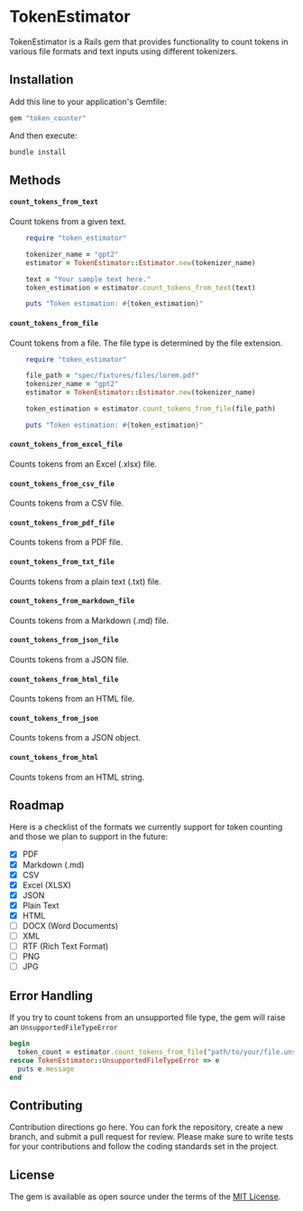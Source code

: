 # TokenEstimator
TokenEstimator is a Rails gem that provides functionality to count tokens in various file formats and text inputs using different tokenizers.

## Installation
Add this line to your application's Gemfile:

```ruby
gem "token_counter"
```

And then execute:
```bash
bundle install
```

## Methods

#### `count_tokens_from_text`
Count tokens from a given text.

```rb
    require "token_estimator"

    tokenizer_name = "gpt2"
    estimator = TokenEstimator::Estimator.new(tokenizer_name)

    text = "Your sample text here."
    token_estimation = estimator.count_tokens_from_text(text)

    puts "Token estimation: #{token_estimation}"
```

#### `count_tokens_from_file`
Count tokens from a file. The file type is determined by the file extension.

```rb
    require "token_estimator"

    file_path = "spec/fixtures/files/lorem.pdf"
    tokenizer_name = "gpt2"
    estimator = TokenEstimator::Estimator.new(tokenizer_name)

    token_estimation = estimator.count_tokens_from_file(file_path)

    puts "Token estimation: #{token_estimation}"
```

#### `count_tokens_from_excel_file`
Counts tokens from an Excel (.xlsx) file.

#### `count_tokens_from_csv_file`
Counts tokens from a CSV file.

#### `count_tokens_from_pdf_file`
Counts tokens from a PDF file.

#### `count_tokens_from_txt_file`
Counts tokens from a plain text (.txt) file.

#### `count_tokens_from_markdown_file`
Counts tokens from a Markdown (.md) file.

#### `count_tokens_from_json_file`
Counts tokens from a JSON file.

#### `count_tokens_from_html_file`
Counts tokens from an HTML file.

#### `count_tokens_from_json`
Counts tokens from a JSON object.

#### `count_tokens_from_html`
Counts tokens from an HTML string.

## Roadmap
Here is a checklist of the formats we currently support for token counting and those we plan to support in the future:

- [x] PDF
- [x] Markdown (.md)
- [x] CSV
- [x] Excel (XLSX)
- [x] JSON
- [x] Plain Text
- [x] HTML
- [ ] DOCX (Word Documents)
- [ ] XML
- [ ] RTF (Rich Text Format)
- [ ] PNG
- [ ] JPG

## Error Handling
If you try to count tokens from an unsupported file type, the gem will raise an `UnsupportedFileTypeError`

```rb
begin
  token_count = estimator.count_tokens_from_file("path/to/your/file.unsupported")
rescue TokenEstimator::UnsupportedFileTypeError => e
  puts e.message
end
```

## Contributing
Contribution directions go here. You can fork the repository, create a new branch, and submit a pull request for review. Please make sure to write tests for your contributions and follow the coding standards set in the project.

## License
The gem is available as open source under the terms of the [MIT License](https://opensource.org/licenses/MIT).
